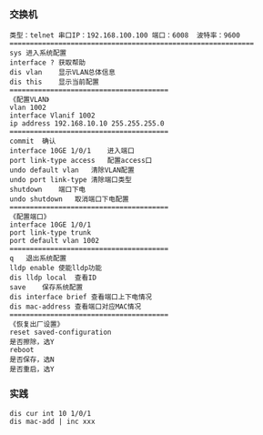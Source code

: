 ### 交换机 ###
	类型：telnet 串口IP：192.168.100.100 端口：6008	波特率：9600	
	============================================================
	sys	进入系统配置
	interface ?	获取帮助
	dis vlan	显示VLAN总体信息
	dis this	显示当前配置
	=======================================
	《配置VLAN》
	vlan 1002
	interface Vlanif 1002
	ip address 192.168.10.10 255.255.255.0
	=======================================
	commit	确认
	interface 10GE 1/0/1	进入端口
	port link-type access	配置access口
	undo default vlan	清除VLAN配置
	undo port link-type	清除端口类型
	shutdown	端口下电
	undo shutdown	取消端口下电配置
	=======================================
	《配置端口》
	interface 10GE 1/0/1
	port link-type trunk
	port default vlan 1002
	=======================================
	q	退出系统配置
	lldp enable	使能lldp功能
	dis lldp local	查看ID
	save	保存系统配置
	dis interface brief	查看端口上下电情况
	dis mac-address	查看端口对应MAC情况
	=======================================
	《恢复出厂设置》
	reset saved-configuration
	是否擦除，选Y
	reboot
	是否保存，选N
	是否重启，选Y
### 实践 ###
	dis cur int 10 1/0/1
	dis mac-add | inc xxx



